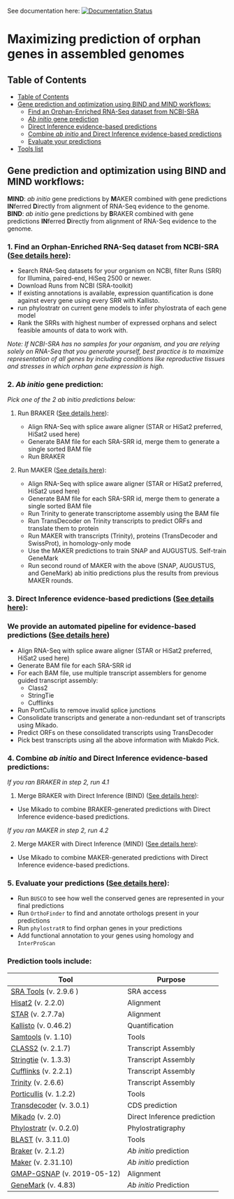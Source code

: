 See documentation here: [![Documentation Status](https://readthedocs.org/projects/orphan-prediction/badge/?version=latest)](https://orphan-prediction.readthedocs.io/en/latest/)

# **Maximizing prediction of orphan genes in assembled genomes**



## Table of Contents
<!-- TOC depthFrom:1 depthTo:6 withLinks:1 updateOnSave:1 orderedList:0 -->

- [Table of Contents](#table-of-contents)
- [Gene prediction and optimization using BIND and MIND workflows:](#gene-prediction-and-optimization-using-bind-and-mind-workflows)
    - [Find an Orphan-Enriched RNA-Seq dataset from NCBI-SRA](#1-find-an-orphan-enriched-rna-seq-dataset-from-ncbi-sra-see-details-here)
    - [_Ab initio_ gene prediction](#2-ab-initio-gene-prediction)
    - [Direct Inference evidence-based predictions](#3-direct-inference-evidence-based-predictions-see-details-here)
    - [Combine _ab initio_ and Direct Inference evidence-based predictions](#4-combine-ab-initio-and-direct-inference-evidence-based-predictions)
    - [Evaluate your predictions](#5-evaluate-your-predictions-see-details-here)
- [Tools list](#prediction-tools-include)

<!-- /TOC -->

## Gene prediction and optimization using BIND and MIND workflows:

**MIND**: _ab initio_ gene predictions by **M**AKER combined with gene predictions **IN**ferred **D**irectly from alignment of RNA-Seq evidence to the genome.
**BIND**: _ab initio_ gene predictions by **B**RAKER combined with gene predictions **IN**ferred **D**irectly from alignment of RNA-Seq evidence to the genome.

### 1. Find an Orphan-Enriched RNA-Seq dataset from NCBI-SRA ([See details here](scripts/RNA-Seq_prepare)):
   - Search RNA-Seq datasets for your organism on NCBI, filter Runs (SRR) for Illumina, paired-end, HiSeq 2500 or newer.
   - Download Runs from NCBI (SRA-toolkit)
   - If existing annotations is available, expression quantification is done against every gene using every SRR with Kallisto.
   - run phylostratr on current gene models to infer phylostrata of each gene model
   - Rank the SRRs with highest number of expressed orphans and select feasible amounts of data to work with.

   _Note: If NCBI-SRA has no samples for your organism, and you are relying solely on RNA-Seq that you generate yourself, best practice is to maximize representation of all genes by including conditions like reproductive tissues and stresses in which orphan gene expression is high._

### 2. _Ab initio_ gene prediction:

   _Pick one of the 2 _ab initio_ predictions below:_

   1. Run BRAKER ([See details here](scripts/braker)):

      - Align RNA-Seq with splice aware aligner (STAR or HiSat2 preferred, HiSat2 used here)
      - Generate BAM file for each SRA-SRR id, merge them to generate a single sorted BAM file
      - Run BRAKER

   2. Run MAKER ([See details here](scripts/maker)):
      - Align RNA-Seq with splice aware aligner (STAR or HiSat2 preferred, HiSat2 used here)
      - Generate BAM file for each SRA-SRR id, merge them to generate a single sorted BAM file
      - Run Trinity to generate transcriptome assembly using the BAM file
      - Run TransDecoder on Trinity transcripts to predict ORFs and translate them to protein
      - Run MAKER with transcripts (Trinity), proteins (TransDecoder and SwissProt), in homology-only mode
      - Use the MAKER predictions to train SNAP and AUGUSTUS. Self-train GeneMark
      - Run second round of MAKER with the above (SNAP, AUGUSTUS, and GeneMark) ab initio predictions plus the results from previous MAKER rounds.

### 3. Direct Inference evidence-based predictions ([See details here](scripts/DirectInf)):

   ### We provide an automated pipeline for evidence-based predictions ([See details here](evidence_based_pipeline))

   - Align RNA-Seq with splice aware aligner (STAR or HiSat2 preferred, HiSat2 used here)
   - Generate BAM file for each SRA-SRR id
   - For each BAM file, use multiple transcript assemblers for genome guided transcript assembly:
		* Class2
		* StringTie
		* Cufflinks
   - Run PortCullis to remove invalid splice junctions
   - Consolidate transcripts and generate a non-redundant set of transcripts using Mikado.
   - Predict ORFs on these consolidated transcripts using TransDecoder
   - Pick best transcripts using all the above information with Miakdo Pick.


### 4. Combine _ab initio_ and Direct Inference evidence-based predictions:

   _If you ran BRAKER in step 2, run 4.1_

   1. Merge BRAKER with Direct Inference (BIND) ([See details here](scripts/BIND)):

   - Use Mikado to combine BRAKER-generated predictions with Direct Inference evidence-based predictions.

   _If you ran MAKER in step 2, run 4.2_

   2. Merge MAKER with Direct Inference (MIND) ([See details here](scripts/MIND)):

   - Use Mikado to combine MAKER-generated predictions with Direct Inference evidence-based predictions.

### 5. Evaluate your predictions ([See details here](scripts/downstream)):

   - Run `BUSCO` to see how well the conserved genes are represented in your final predictions
   - Run `OrthoFinder` to find and annotate orthologs present in your predictions
   - Run `phylostratR` to find orphan genes in your predictions
   - Add functional annotation to your genes using homology and `InterProScan`


### Prediction tools include:

| Tool                                                                                 | Purpose             |
|--------------------------------------------------------------------------------------|---------------------|
| [SRA Tools](https://github.com/ncbi/sra-tools) (v. 2.9.6 )                  | SRA access          |
| [Hisat2](https://daehwankimlab.github.io/hisat2/) (v. 2.2.0)                            | Alignment           |
| [STAR](https://github.com/alexdobin/STAR) (v. 2.7.7a)                                           | Alignment           |
| [Kallisto](https://pachterlab.github.io/kallisto/) (v. 0.46.2)                                  | Quantification      |
| [Samtools](https://github.com/samtools/samtools) (v. 1.10)                                    | Tools               |
| [CLASS2](http://ccb.jhu.edu/people/florea/research/CLASS2/) (v. 2.1.7)                           | Transcript Assembly |
| [Stringtie](https://github.com/gpertea/stringtie) (v. 1.3.3)                                   | Transcript Assembly |
| [Cufflinks](http://cole-trapnell-lab.github.io/cufflinks/) (v. 2.2.1)                           | Transcript Assembly |
| [Trinity](https://github.com/trinityrnaseq/trinityrnaseq) (v. 2.6.6)                           | Transcript Assembly |
| [Porticullis](https://github.com/maplesond/portcullis) (v. 1.2.2)                           | Tools |
| [Transdecoder](https://github.com/TransDecoder/TransDecoder) (v. 3.0.1)                           | CDS prediction |
| [Mikado](https://github.com/EI-CoreBioinformatics/mikado) (v. 2.0)                           | Direct Inference prediction |
| [Phylostratr](https://github.com/arendsee/phylostratr) (v. 0.2.0)                                    | Phylostratigraphy              |
| [BLAST](https://www.ncbi.nlm.nih.gov/books/NBK279668/) (v. 3.11.0)                                    | Tools               |
| [Braker](https://github.com/Gaius-Augustus/BRAKER) (v. 2.1.2)                                    | _Ab initio_ prediction               |
| [Maker](http://www.yandell-lab.org/software/maker-p.html) (v. 2.31.10)                                    | _Ab initio_ prediction               |
| [GMAP-GSNAP](http://research-pub.gene.com/gmap/) (v. 2019-05-12)                                    | Alignment               |
| [GeneMark](http://exon.gatech.edu/GeneMark/) (v. 4.83)                                    | _Ab initio_ Prediction               |
